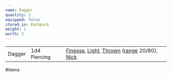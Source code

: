 ```yaml
---
name: Dagger
quantity: 2
equipped: false
stored_in: Backpack
weight: 1
worth: 2
---
```


|   |   |   |
|---|---|---|
|Dagger|1d4 Piercing|[Finesse](https://www.dndbeyond.com/sources/dnd/free-rules/equipment#Finesse), [Light](https://www.dndbeyond.com/sources/dnd/free-rules/equipment#Light), [Thrown](https://www.dndbeyond.com/sources/dnd/free-rules/equipment#Thrown) ([range](https://www.dndbeyond.com/sources/dnd/free-rules/equipment#Range) 20/60), [Nick](https://www.dndbeyond.com/sources/dnd/free-rules/equipment#Nick)|

#items 